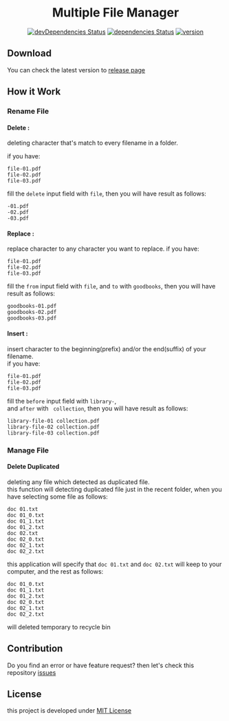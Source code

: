 <div align="center">

# Multiple File Manager  
[![devDependencies Status](https://david-dm.org/dhanyn10/multiple-file-manager/dev-status.svg)](https://david-dm.org/dhanyn10/multiple-file-manager?type=dev)
[![dependencies Status](https://david-dm.org/dhanyn10/multiple-file-manager/status.svg)](https://david-dm.org/dhanyn10/multiple-file-manager)
[![version](https://badge.fury.io/gh/dhanyn10%2Fmultiple-file-manager.svg)](https://badge.fury.io/gh/dhanyn10%2Fmultiple-file-manager)
</div>

## Download
You can check the latest version to [release page](https://github.com/dhanyn10/multiple-file-manager/releases)

## How it Work
### Rename File
#### Delete :  
deleting character that's match to every filename in a folder.  
  
if you have:  

    file-01.pdf  
    file-02.pdf  
    file-03.pdf  

fill the `delete` input field with `file`, then you will have result as follows:

    -01.pdf  
    -02.pdf  
    -03.pdf  

#### Replace :  
replace character to any character you want to replace.
if you have:

    file-01.pdf  
    file-02.pdf  
    file-03.pdf  

fill the `from` input field with `file`, and `to` with `goodbooks`, then you will have result as follows:  

    goodbooks-01.pdf  
    goodbooks-02.pdf  
    goodbooks-03.pdf  

#### Insert :  
insert character to the beginning(prefix) and/or the end(suffix) of your filename.  
if you have:

    file-01.pdf  
    file-02.pdf  
    file-03.pdf  

fill the `before` input field with `library-`,  
and `after` with ` collection`, then you will have result as follows:

    library-file-01 collection.pdf  
    library-file-02 collection.pdf    
    library-file-03 collection.pdf    


### Manage File
#### Delete Duplicated  
deleting any file which detected as duplicated file.  
this function will detecting duplicated file just in the recent folder, when you have selecting some file as follows:  

    doc 01.txt
    doc 01_0.txt
    doc 01_1.txt
    doc 01_2.txt
    doc 02.txt
    doc 02_0.txt
    doc 02_1.txt
    doc 02_2.txt

this application will specify that `doc 01.txt` and `doc 02.txt` will keep to your computer, and the rest as follows:

    doc 01_0.txt
    doc 01_1.txt
    doc 01_2.txt
    doc 02_0.txt
    doc 02_1.txt
    doc 02_2.txt

will deleted temporary to recycle bin
## Contribution
Do you find an error or have feature request? then let's check this repository [issues](https://github.com/dhanyn10/multiple-file-manager/issues)

## License
this project is developed under [MIT License](LICENSE)
